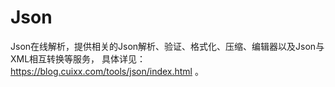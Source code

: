 # Json
Json在线解析，提供相关的Json解析、验证、格式化、压缩、编辑器以及Json与XML相互转换等服务，
具体详见：https://blog.cuixx.com/tools/json/index.html 。